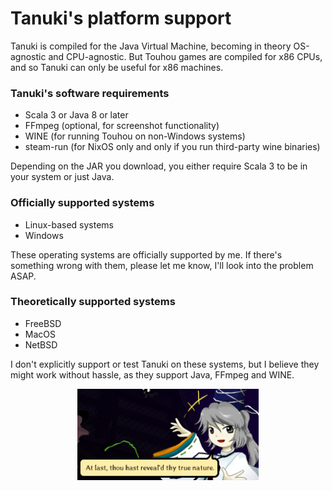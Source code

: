 # Tanuki's platform support

Tanuki is compiled for the Java Virtual Machine, becoming in theory OS-agnostic and CPU-agnostic. But Touhou games are compiled for x86 CPUs, and so Tanuki can only be useful for x86 machines.

### Tanuki's software requirements

* Scala 3 or Java 8 or later
* FFmpeg (optional, for screenshot functionality)
* WINE (for running Touhou on non-Windows systems)
* steam-run (for NixOS only and only if you run third-party wine binaries)

Depending on the JAR you download, you either require Scala 3 to be in your system or just Java.

### Officially supported systems
* Linux-based systems
* Windows

These operating systems are officially supported by me. If there's something wrong with them, please let me know, I'll look into the problem ASAP.

### Theoretically supported systems
* FreeBSD
* MacOS
* NetBSD

I don't explicitly support or test Tanuki on these systems, but I believe they might work without hassle, as they support Java, FFmpeg and WINE.

<p align="center">
<img src="../images/futo.png" width="290"/>
</p>
